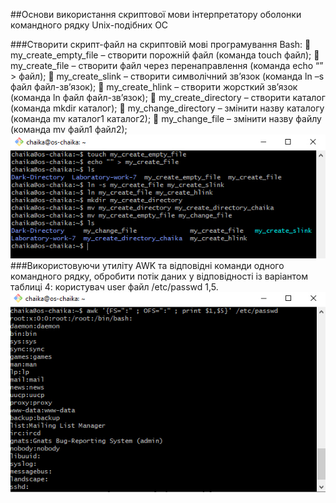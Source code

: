##Основи використання скриптової мови інтерпретатору оболонки командного рядку Unix-подібних ОС

###Створити скрипт-файл на скриптовій мові програмування Bash: 
	my_create_empty_file – створити порожній файл (команда touch файл); 
	my_create_file – створити файл через перенаправлення (команда echo “” > файл); 
	my_create_slink  – створити символічний зв’язок (команда ln –s файл файл-зв’язок); 
	my_create_hlink  – створити жорсткий зв’язок (команда ln файл файл-зв’язок); 
	my_create_directory – створити каталог (команда mkdir каталог); 
	my_change_directory – змінити назву каталогу (команда mv каталог1 каталог2); 
	my_change_file – змінити назву файлу (команда mv файл1 файл2); 
![image](https://github.com/oleksandrblazhko/ai-216-chajka/blob/Laboratory-work-9/Laboratory-work-9/2.2.1.jpg)
###Використовуючи утиліту AWK та відповідні команди одного командного рядку, обробити потік даних у відповідності із варіантом таблиці 4:
користувач 	user 	файл /etc/passwd 	1,5.
![image](https://github.com/oleksandrblazhko/ai-216-chajka/blob/Laboratory-work-9/Laboratory-work-9/2.3.1.jpg)
